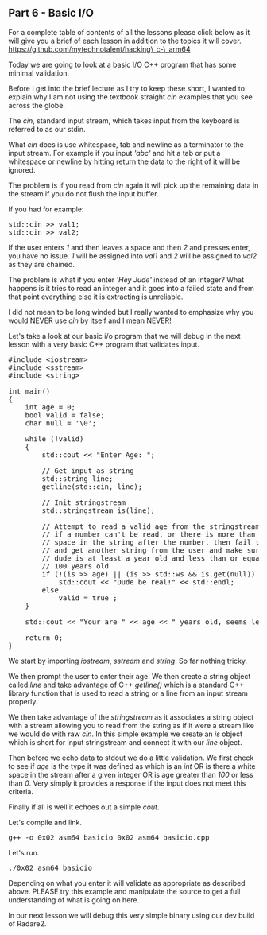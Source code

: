 ## Part 6 - Basic I/O

For a complete table of contents of all the lessons please click below as it will give you a brief of each lesson in addition to the topics it will cover. https://github.com/mytechnotalent/hacking\_c-\_arm64

Today we are going to look at a basic I/O C++ program that has some minimal validation.

Before I get into the brief lecture as I try to keep these short, I wanted to explain why I am not using the textbook straight _cin_ examples that you see across the globe.

The _cin_, standard input stream, which takes input from the keyboard is referred to as our stdin.

What _cin_ does is use whitespace, tab and newline as a terminator to the input stream. For example if you input _'abc'_ and hit a tab or put a whitespace or newline by hitting return the data to the right of it will be ignored.

The problem is if you read from _cin_ again it will pick up the remaining data in the stream if you do not flush the input buffer.

If you had for example:

<pre spellcheck="false">std::cin &gt;&gt; val1;
std::cin &gt;&gt; val2;
</pre>

If the user enters _1_ and then leaves a space and then _2_ and presses enter, you have no issue. _1_ will be assigned into _val1_ and _2_ will be assigned to _val2_ as they are chained.

The problem is what if you enter _'Hey Jude'_ instead of an integer? What happens is it tries to read an integer and it goes into a failed state and from that point everything else it is extracting is unreliable.

I did not mean to be long winded but I really wanted to emphasize why you would NEVER use _cin_ by itself and I mean NEVER!

Let's take a look at our basic i/o program that we will debug in the next lesson with a very basic C++ program that validates input.

<pre spellcheck="false">#include &lt;iostream&gt;
#include &lt;sstream&gt;
#include &lt;string&gt;

int main()
{
    int age = 0;
    bool valid = false;
    char null = '\0';

    while (!valid)
    {
        std::cout &lt;&lt; "Enter Age: ";

        // Get input as string
        std::string line;
        getline(std::cin, line);

        // Init stringstream
        std::stringstream is(line);

        // Attempt to read a valid age from the stringstream and
        // if a number can't be read, or there is more than white
        // space in the string after the number, then fail the read
        // and get another string from the user and make sure the 
        // dude is at least a year old and less than or equal to
        // 100 years old
        if (!(is &gt;&gt; age) || (is &gt;&gt; std::ws &amp;&amp; is.get(null)) || age &gt;= 100 || age &lt;= 0)
            std::cout &lt;&lt; "Dude be real!" &lt;&lt; std::endl;
        else
            valid = true ;
    }

    std::cout &lt;&lt; "Your are " &lt;&lt; age &lt;&lt; " years old, seems legit!" &lt;&lt; std::endl;

    return 0;
}
</pre>

We start by importing _iostream_, _sstream_ and _string_. So far nothing tricky.

We then prompt the user to enter their age. We then create a string object called _line_ and take advantage of C++ _getline()_ which is a standard C++ library function that is used to read a string or a line from an input stream properly.

We then take advantage of the _stringstream_ as it associates a string object with a stream allowing you to read from the string as if it were a stream like we would do with raw _cin_. In this simple example we create an _is_ object which is short for input stringstream and connect it with our _line_ object.

Then before we echo data to stdout we do a little validation. We first check to see if _age_ is the type it was defined as which is an _int_ OR is there a white space in the stream after a given integer OR is age greater than _100_ or less than _0_. Very simply it provides a response if the input does not meet this criteria.

Finally if all is well it echoes out a simple _cout_.

Let's compile and link.

<pre spellcheck="false">g++ -o 0x02_asm64_basicio 0x02_asm64_basicio.cpp
</pre>

Let's run.

<pre spellcheck="false">./0x02_asm64_basicio
</pre>

Depending on what you enter it will validate as appropriate as described above. PLEASE try this example and manipulate the source to get a full understanding of what is going on here.

In our next lesson we will debug this very simple binary using our dev build of Radare2.